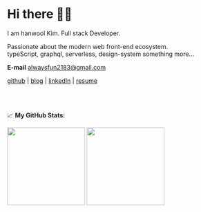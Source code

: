 # Hi there 👋👋



I am hanwool Kim. Full stack Developer.

Passionate about the modern web front-end ecosystem.  
typeScript, graphql, serverless, design-system something more...

**E-mail** alwaysfun2183@gmail.com

[github](https://github.com/toy-crane) | [blog](https://toycrane.medium.com/) | [linkedIn](https://www.linkedin.com/in/hanwool-kim-65242479/) | [resume](https://www.toycrane.xyz/)


</br>
</br>


📈 **My GitHub Stats:**
<p>
  <img height="180em" src="https://github-readme-stats.vercel.app/api?username=toy-crane&show_icons=true&hide_border=true&&count_private=true&include_all_commits=true" />
  <img height="180em" src="https://github-readme-stats.vercel.app/api/top-langs/?username=toy-crane&exclude_repo=KNN-Image-Classification&show_icons=true&hide_border=true&layout=compact&langs_count=8"/>
</p>


<!--
**toy-crane/toy-crane** is a ✨ _special_ ✨ repository because its `README.md` (this file) appears on your GitHub profile.

Here are some ideas to get you started:

- 🔭 I’m currently working on ...
- 🌱 I’m currently learning ...
- 👯 I’m looking to collaborate on ...
- 🤔 I’m looking for help with ...
- 💬 Ask me about ...
- 📫 How to reach me: ...
- 😄 Pronouns: ...
- ⚡ Fun fact: ...
-->
